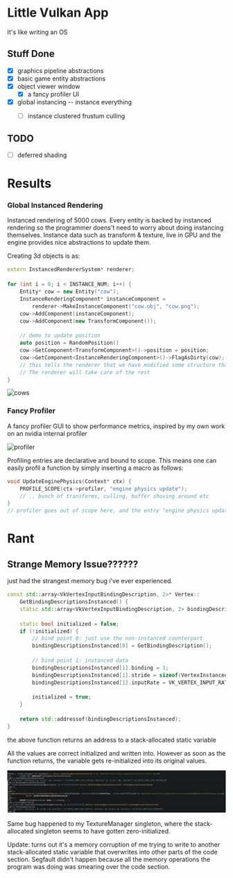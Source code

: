 # Little Vulkan App

It's like writing an OS

## Stuff Done

- [x] graphics pipeline abstractions
- [x] basic game entity abstractions
- [x] object viewer window
    - [x] a fancy profiler UI
- [x] global instancing -- instance everything
    - [ ] instance clustered frustum culling


## TODO
- [ ] deferred shading

# Results

### Global Instanced Rendering

Instanced rendering of 5000 cows. Every entity is backed by instanced rendering so the programmer
doens't need to worry about doing instancing themselves. Instance data such as transform & texture, live in GPU and the engine
provides nice abstractions to update them.

Creating 3d objects is as:

```cpp
extern InstancedRendererSystem* renderer;

for (int i = 0; i < INSTANCE_NUM; i++) {
    Entity* cow = new Entity("cow");
    InstanceRenderingComponent* instanceComponent = 
        renderer->MakeInstanceComponent("cow.obj", "cow.png");
    cow->AddComponent(instanceComponent);
    cow->AddComponent(new TransformComponent());

    // demo to update position
    auto position = RandomPosition()
    cow->GetComponent<TransformComponent>()->position = position;
    cow->GetComponent<InstanceRenderingComponent>()->FlagAsDirty(cow); 
    // this tells the renderer that we have modified some structure that affects instanced rendering. 
    // The renderer will take care of the rest                                                                                                                             
}
```

![cows](images/instance_everything.gif)

### Fancy Profiler

A fancy profiler GUI to show performance metrics, inspired by my own work on an nvidia internal profiler

![profiler](images/profiler_lineplot.gif)

Profiling entries are declarative and bound to scope. 
This means one can easily profil a function by simply inserting a macro as follows:
```cpp
void UpdateEnginePhysics(Context* ctx) {
    PROFILE_SCOPE(ctx->profiler, "engine physics update");
    // .. bunch of transforms, culling, buffer shoving around etc
}
// profiler goes out of scope here, and the entry "engine physics update" will get recorded
```

# Rant

## Strange Memory Issue??????

just had the strangest memory bug i've ever experienced.

```cpp
const std::array<VkVertexInputBindingDescription, 2>* Vertex::
    GetBindingDescriptionsInstanced() {
    static std::array<VkVertexInputBindingDescription, 2> bindingDescriptionsInstanced;

    static bool initialized = false;
    if (!initialized) {
        // bind point 0: just use the non-instanced counterpart
        bindingDescriptionsInstanced[0] = GetBindingDescription();

        // bind point 1: instanced data
        bindingDescriptionsInstanced[1].binding = 1;
        bindingDescriptionsInstanced[1].stride = sizeof(VertexInstancedData);
        bindingDescriptionsInstanced[1].inputRate = VK_VERTEX_INPUT_RATE_INSTANCE;

        initialized = true;
    }

    return std::addressof(bindingDescriptionsInstanced);
}
```

the above function returns an address to a stack-allocated static variable

All the values are correct initialized and written into. 
However as soon as the function returns, the variable gets re-initialized into its original values.

![wtf](wtf.png)

Same bug happened to my TextureManager singleton, where the stack-allocated singleton seems to have
gotten zero-initialized.

Update: turns out it's a memory corruption of me trying to write to another stack-allocated static
variable that overwrites into other parts of the code section. Segfault didn't happen because all
the memory operations the program was doing was smearing over the code section.
